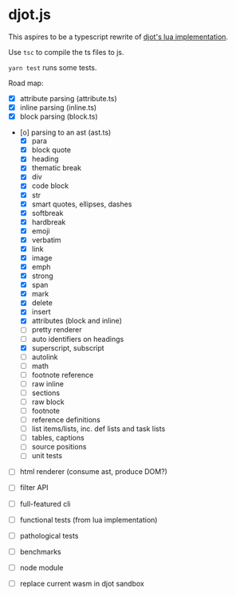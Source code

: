 # djot.js

This aspires to be a typescript rewrite of [djot's
lua implementation](https://github.com/jgm/djot).

Use `tsc` to compile the ts files to js.

`yarn test` runs some tests.

Road map:

- [X] attribute parsing (attribute.ts)
- [X] inline parsing (inline.ts)
- [X] block parsing (block.ts)
- [o] parsing to an ast (ast.ts)
  - [X] para
  - [X] block quote
  - [X] heading
  - [X] thematic break
  - [X] div
  - [X] code block
  - [X] str
  - [X] smart quotes, ellipses, dashes
  - [X] softbreak
  - [X] hardbreak
  - [X] emoji
  - [X] verbatim
  - [X] link
  - [X] image
  - [X] emph
  - [X] strong
  - [X] span
  - [X] mark
  - [X] delete
  - [X] insert
  - [X] attributes (block and inline)
  - [ ] pretty renderer
  - [ ] auto identifiers on headings
  - [X] superscript, subscript
  - [ ] autolink
  - [ ] math
  - [ ] footnote reference
  - [ ] raw inline
  - [ ] sections
  - [ ] raw block
  - [ ] footnote
  - [ ] reference definitions
  - [ ] list items/lists, inc. def lists and task lists
  - [ ] tables, captions
  - [ ] source positions
  - [ ] unit tests
- [ ] html renderer (consume ast, produce DOM?)
- [ ] filter API
- [ ] full-featured cli
- [ ] functional tests (from lua implementation)
- [ ] pathological tests
- [ ] benchmarks
- [ ] node module
- [ ] replace current wasm in djot sandbox

